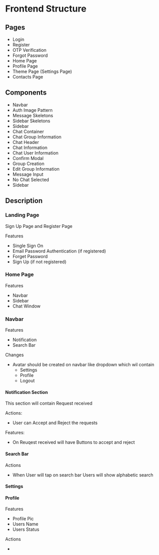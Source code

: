 <h1>Frontend Structure</h1>

<h2>Pages</h2>

<ul>
    <li>Login</li>
    <li>Register</li>
    <li>OTP Verification</li>
    <li>Forgot Password</li>
    <li>Home Page</li>
    <li>Profile Page</li>
    <li>Theme Page (Settings Page)</li>
    <li>Contacts Page</li>
</ul>

<h2>Components</h2>

<ul>
    <li>Navbar</li>
    <li>Auth Image Pattern</li>
    <li>Message Skeletons</li>
    <li>Sidebar Skeletons</li>
    <li>Sidebar</li>
    <li>Chat Container</li>
    <li>Chat Group Information</li>
    <li>Chat Header</li>
    <li>Chat Information</li>
    <li>Chat User Information</li>
    <li>Confirm Modal</li>
    <li>Group Creation</li>
    <li>Edit Group Information</li>
    <li>Message Input</li>
    <li>No Chat Selected</li>
    <li>Sidebar</li>
</ul>

<h2>Description</h2>

### Landing Page

Sign Up Page and Register Page

Features

* Single Sign On
* Email Password Authentication (if registered)
* Forget Password
* Sign Up (if not registered)

### Home Page

Features

* Navbar
* Sidebar
* Chat Window

### Navbar

Features

* Notification
* Search Bar

Changes

* Avatar should be created on navbar like dropdown which wil contain
  * Settings
  * Profile
  * Logout

#### Notification Section

This section will contain Request received

Actions:

* User can Accept and Reject the requests

Features:

* On Reuqest received will have Buttons to accept and reject

#### Search Bar

Actions

* When User will tap on search bar Users will show alphabetic search

#### Settings

#### Profile

Features

* Profile Pic
* Users Name
* Users Status

Actions

* 

